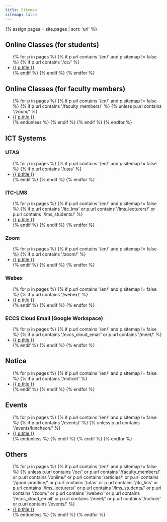 ```yaml
---
title: Sitemap
sitemap: false
---
```


{% assign pages = site.pages | sort: 'url' %}

## Online Classes (for students)

<ul>
{% for p in pages %}
  {% if p.url contains '/en/' and p.sitemap != false %}
    {% if p.url contains '/oc/' %}
      <li><a href="{{ p.url | replace: '.html', '' }}">{{ p.title }}</a></li>
    {% endif %}
  {% endif %}
{% endfor %}
</ul>

## Online Classes (for faculty members)

<ul>
{% for p in pages %}
  {% if p.url contains '/en/' and p.sitemap != false %}
    {% if p.url contains '/faculty_members/' %}
      {% unless p.url contains '/zoom/' %}
      <li><a href="{{ p.url | replace: '.html', '' }}">{{ p.title }}</a></li>
      {% endunless %}
    {% endif %}
  {% endif %}
{% endfor %}
</ul>

## ICT Systems

### UTAS

<ul>
{% for p in pages %}
  {% if p.url contains '/en/' and p.sitemap != false %}
    {% if p.url contains '/utas' %}
      <li><a href="{{ p.url | replace: '.html', '' }}">{{ p.title }}</a></li>
    {% endif %}
  {% endif %}
{% endfor %}
</ul>

### ITC-LMS

<ul>
{% for p in pages %}
  {% if p.url contains '/en/' and p.sitemap != false %}
    {% if p.url contains '/itc_lms' or p.url contains '/lms_lecturers/' or p.url contains '/lms_students/' %}
      <li><a href="{{ p.url | replace: '.html', '' }}">{{ p.title }}</a></li>
    {% endif %}
  {% endif %}
{% endfor %}
</ul>

### Zoom

<ul>
{% for p in pages %}
  {% if p.url contains '/en/' and p.sitemap != false %}
    {% if p.url contains '/zoom/' %}
      <li><a href="{{ p.url | replace: '.html', '' }}">{{ p.title }}</a></li>
    {% endif %}
  {% endif %}
{% endfor %}
</ul>

### Webex

<ul>
{% for p in pages %}
  {% if p.url contains '/en/' and p.sitemap != false %}
    {% if p.url contains '/webex/' %}
      <li><a href="{{ p.url | replace: '.html', '' }}">{{ p.title }}</a></li>
    {% endif %}
  {% endif %}
{% endfor %}
</ul>

### ECCS Cloud Email (Google Workspace)

<ul>
{% for p in pages %}
  {% if p.url contains '/en/' and p.sitemap != false %}
    {% if p.url contains '/eccs_cloud_email' or p.url contains '/meet/' %}
      <li><a href="{{ p.url | replace: '.html', '' }}">{{ p.title }}</a></li>
    {% endif %}
  {% endif %}
{% endfor %}
</ul>

## Notice

<ul>
{% for p in pages %}
  {% if p.url contains '/en/' and p.sitemap != false %}
    {% if p.url contains '/notice/' %}
      <li><a href="{{ p.url | replace: '.html', '' }}">{{ p.title }}</a></li>
    {% endif %}
  {% endif %}
{% endfor %}
</ul>

<!--

## オンラインを活用するために

<ul>
{% for p in pages %}
  {% if p.url contains '/en/' and p.sitemap != false %}
    {% if p.url contains '/online/' %}
      <li><a href="{{ p.url | replace: '.html', '' }}">{{ p.title }}</a></li>
    {% endif %}
  {% endif %}
{% endfor %}
{% for p in pages %}
  {% if p.url contains '/en/' and p.sitemap != false %}
    {% if p.url contains '/articles/' %}
      <li><a href="{{ p.url | replace: '.html', '' }}">{{ p.title }}</a></li>
    {% endif %}
  {% endif %}
{% endfor %}
</ul>

### グッドプラクティス

<ul>
{% for p in pages %}
  {% if p.url contains '/en/' and p.sitemap != false %}
    {% if p.url contains '/good-practice/' %}
      <li><a href="{{ p.url | replace: '.html', '' }}">{{ p.title }}</a></li>
    {% endif %}
  {% endif %}
{% endfor %}
</ul>

-->

## Events

<ul>
{% for p in pages %}
  {% if p.url contains '/en/' and p.sitemap != false %}
    {% if p.url contains '/events/' %}
      {% unless p.url contains '/events/luncheon/' %}
      <li><a href="{{ p.url | replace: '.html', '' }}">{{ p.title }}</a></li>
      {% endunless %}
    {% endif %}
  {% endif %}
{% endfor %}
</ul>

<!--

### オンライン授業情報交換会

<ul>
{% for p in pages %}
  {% if p.url contains '/en/' and p.sitemap != false %}
    {% if p.url contains '/events/luncheon/' %}
      <li><a href="{{ p.url | replace: '.html', '' }}">{{ p.title }}</a></li>
    {% endif %}
  {% endif %}
{% endfor %}
</ul>

-->

## Others

<ul>
{% for p in pages %}
  {% if p.url contains '/en/' and p.sitemap != false %}
    {% unless p.url contains '/oc/' or p.url contains '/faculty_members/' or p.url contains '/online/' or p.url contains '/articles/' or p.url contains '/good-practice/' or p.url contains '/utas' or p.url contains '/itc_lms' or p.url contains '/lms_lecturers/' or p.url contains '/lms_students/' or p.url contains '/zoom/' or p.url contains '/webex/' or p.url contains '/eccs_cloud_email' or p.url contains '/meet/' or p.url contains '/notice/' or p.url contains '/events/' %}
      <li><a href="{{ p.url | replace: '.html', '' }}">{{ p.title }}</a></li>
    {% endunless %}
  {% endif %}
{% endfor %}
</ul>
